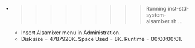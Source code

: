 * >>>>>>>>> Running inst-std-system-alsamixer.sh ...
  * Insert Alsamixer menu in Administration.
  * Disk size = 4787920K. Space Used = 8K. Runtime = 00:00:00:01.
